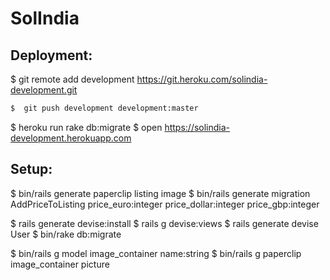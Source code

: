 # SolIndia

## Deployment:
$  git remote add development https://git.heroku.com/solindia-development.git
```sh
$  git push development development:master
```
$  heroku run rake db:migrate
$  open  https://solindia-development.herokuapp.com

## Setup:
$  bin/rails generate paperclip listing image
$  bin/rails generate migration AddPriceToListing price_euro:integer price_dollar:integer price_gbp:integer

$  rails generate devise:install
$  rails g devise:views
$  rails generate devise User
$  bin/rake db:migrate

$ bin/rails g model image_container name:string
$ bin/rails g paperclip image_container picture


